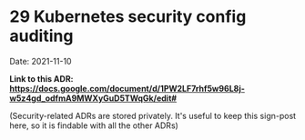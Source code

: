 # 29 Kubernetes security config auditing

Date: 2021-11-10

**Link to this ADR: https://docs.google.com/document/d/1PW2LF7rhf5w96L8j-w5z4gd_odfmA9MWXyGuD5TWqGk/edit#**

(Security-related ADRs are stored privately. It's useful to keep this sign-post here, so it is findable with all the other ADRs)
